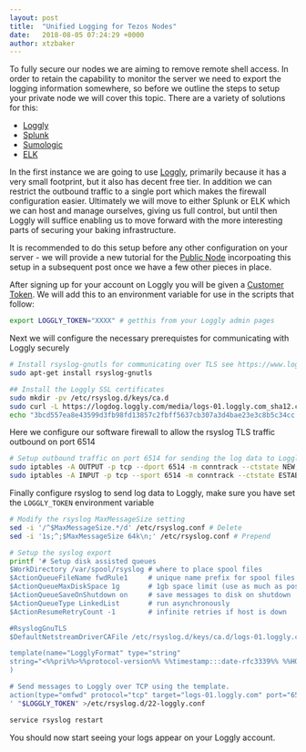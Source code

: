 ```yaml
---
layout: post
title:  "Unified Logging for Tezos Nodes"
date:   2018-08-05 07:24:29 +0000
author: xtzbaker
---
```


To fully secure our nodes we are aiming to remove remote shell access. In order to retain the capability to monitor the server we need to export the logging information somewhere, so before we outline the steps to setup your private node we will cover this topic.  There are a variety of solutions for this:

* [Loggly](https://www.loggly.com/)
* [Splunk](https://www.splunk.com/)
* [Sumologic](https://www.sumologic.com/)
* [ELK](https://www.elastic.co/webinars/introduction-elk-stack)

In the first instance we are going to use [Loggly](https://www.loggly.com/), primarily because it has a very small footprint, but it also has decent free tier.  In addition we can restrict the outbound traffic to a single port which makes the firewall configuration easier.  Ultimately we will move to either Splunk or ELK which we can host and manage ourselves, giving us full control, but until then Loggly will suffice enabling us to move forward with the more interesting parts of securing your baking infrastructure.

It is recommended to do this setup before any other configuration on your server - we will provide a new tutorial for the [Public Node](2018-08-01-secure-tezos-public-node.md) incorpoating this setup in a subsequent post once we have a few other pieces in place.

After signing up for your account on Loggly you will be given a [Customer Token](https://www.loggly.com/docs/customer-token-authentication-token/).  We will add this to an environment variable for use in the scripts that follow:

```bash
export LOGGLY_TOKEN="XXXX" # getthis from your Loggly admin pages
```

Next we will configure the necessary prerequistes for communicating with Loggly securely

```bash
# Install rsyslog-gnutls for communicating over TLS see https://www.loggly.com/docs/rsyslog-tls-configuration/
sudo apt-get install rsyslog-gnutls

## Install the Loggly SSL certificates
sudo mkdir -pv /etc/rsyslog.d/keys/ca.d
sudo curl -L https://logdog.loggly.com/media/logs-01.loggly.com_sha12.crt -o /etc/rsyslog.d/keys/ca.d/logs-01.loggly.com_sha12.crt
echo "3bcd557ea8e43599d3fb98fd13857c2fbff5637cb307a3d4bae23e3c8b5c34cc  /etc/rsyslog.d/keys/ca.d/logs-01.loggly.com_sha12.crt" | sha256sum -c
```

Here we configure our software firewall to allow the rsyslog TLS traffic outbound on port 6514

```bash
# Setup outbound traffic on port 6514 for sending the log data to Loggly
sudo iptables -A OUTPUT -p tcp --dport 6514 -m conntrack --ctstate NEW,ESTABLISHED -j ACCEPT
sudo iptables -A INPUT -p tcp --sport 6514 -m conntrack --ctstate ESTABLISHED -j ACCEPT
```

Finally configure rsyslog to send log data to Loggly, make sure you have set the `LOGGLY_TOKEN` environment variable

```bash
# Modify the rsyslog MaxMessageSize setting
sed -i '/^$MaxMessageSize.*/d' /etc/rsyslog.conf # Delete
sed -i '1s;^;$MaxMessageSize 64k\n;' /etc/rsyslog.conf # Prepend

# Setup the syslog export
printf '# Setup disk assisted queues
$WorkDirectory /var/spool/rsyslog # where to place spool files
$ActionQueueFileName fwdRule1     # unique name prefix for spool files
$ActionQueueMaxDiskSpace 1g       # 1gb space limit (use as much as possible)
$ActionQueueSaveOnShutdown on     # save messages to disk on shutdown
$ActionQueueType LinkedList       # run asynchronously
$ActionResumeRetryCount -1        # infinite retries if host is down

#RsyslogGnuTLS
$DefaultNetstreamDriverCAFile /etc/rsyslog.d/keys/ca.d/logs-01.loggly.com_sha12.crt

template(name="LogglyFormat" type="string"
string="<%%pri%%>%%protocol-version%% %%timestamp:::date-rfc3339%% %%HOSTNAME%% %%app-name%% %%procid%% %%msgid%% [%s@41058 tag=\\"RsyslogTLS\\"] %%msg%%\\n"
)

# Send messages to Loggly over TCP using the template.
action(type="omfwd" protocol="tcp" target="logs-01.loggly.com" port="6514" template="LogglyFormat" StreamDriver="gtls" StreamDriverMode="1" StreamDriverAuthMode="x509/name" StreamDriverPermittedPeers="*.loggly.com")
' "$LOGGLY_TOKEN" >/etc/rsyslog.d/22-loggly.conf

service rsyslog restart
```

You should now start seeing your logs appear on your Loggly account.